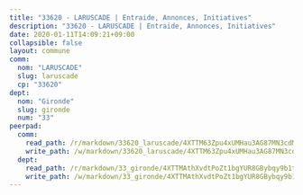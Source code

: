 ```yaml
---
title: "33620 - LARUSCADE | Entraide, Annonces, Initiatives"
description: "33620 - LARUSCADE | Entraide, Annonces, Initiatives"
date: 2020-01-11T14:09:21+09:00
collapsible: false
layout: commune
comm:
  nom: "LARUSCADE"
  slug: laruscade
  cp: "33620"
dept:
  nom: "Gironde"
  slug: gironde
  num: "33"
peerpad:
  comm:
    read_path: /r/markdown/33620_laruscade/4XTTM63Zpu4xUMHau3AG87MN3cdMe57gJTubVCXvCbYLZMfCw
    write_path: /w/markdown/33620_laruscade/4XTTM63Zpu4xUMHau3AG87MN3cdMe57gJTubVCXvCbYLZMfCw-K3TgUhjBYHpGi95ZosMpi5Z8WELEncZSqi3VCanj7sDSFQi5YRAR6qAhj1jTsSuzK4dQepdMDm7Zk9CSVcJufVhdKd9pSH6cUfAgwPsHXFkctAygXyK2vP9SQ7vJ6znSsDqW7kcK
  dept:
    read_path: /r/markdown/33_gironde/4XTTMAthXvdtPoZt1bgYUR8GBybqy9b1tLUaaKDw5iKj57LRt
    write_path: /w/markdown/33_gironde/4XTTMAthXvdtPoZt1bgYUR8GBybqy9b1tLUaaKDw5iKj57LRt-K3TgU8ogmN5s8hbKrZhkV9P1KQiFepNWXjoYRvdMTW1jt7eRXTmrjG677tN9mcUTsALjzYGgb8mvcrYPJn2Jd8cTiBmF9aZcbgdcQL1kzCPJnSf6X8tpEcGPdTr5qT6cQqEpt6oQ
---
```



